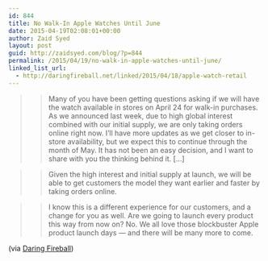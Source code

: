 ```yaml
---
id: 844
title: No Walk-In Apple Watches Until June
date: 2015-04-19T02:08:01+00:00
author: Zaid Syed
layout: post
guid: http://zaidsyed.com/blog/?p=844
permalink: /2015/04/19/no-walk-in-apple-watches-until-june/
linked_list_url:
  - http://daringfireball.net/linked/2015/04/18/apple-watch-retail
---
```

> > Many of you have been getting questions asking if we will have the watch available in stores on April 24 for walk-in purchases. As we announced last week, due to high global interest combined with our initial supply, we are only taking orders online right now. I’ll have more updates as we get closer to in-store availability, but we expect this to continue through the month of May. It has not been an easy decision, and I want to share with you the thinking behind it. […]
      
> > Given the high interest and initial supply at launch, we will be able to get customers the model they want earlier and faster by taking orders online.
      
> > I know this is a different experience for our customers, and a change for you as well. Are we going to launch every product this way from now on? No. We all love those blockbuster Apple product launch days — and there will be many more to come. 

(via [Daring Fireball](http://daringfireball.net))